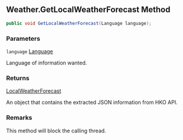 ## Weather.GetLocalWeatherForecast Method

```c#
public void GetLocalWeatherForecast(Language language);
```

### Parameters

`language` [Language]()

Language of information wanted.

### Returns

[LocalWeatherForecast]()

An object that contains the extracted JSON information from HKO API.

### Remarks

This method will block the calling thread.